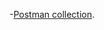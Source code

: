 -[Postman collection]([https://laravel.com/docs/routing](https://api.postman.com/collections/12998697-75bdf442-3bec-4af7-97ab-7a0e0d318f4c?access_key=PMAT-01H74YN99SV2K9Z6A6PGTK79W6)).
